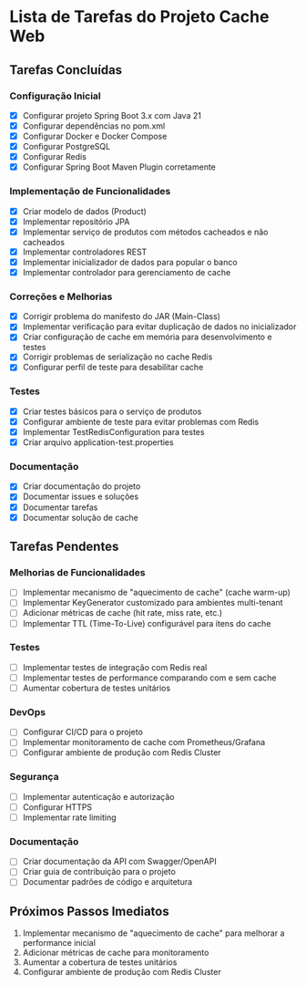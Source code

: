 # Lista de Tarefas do Projeto Cache Web

## Tarefas Concluídas

### Configuração Inicial
- [x] Configurar projeto Spring Boot 3.x com Java 21
- [x] Configurar dependências no pom.xml
- [x] Configurar Docker e Docker Compose
- [x] Configurar PostgreSQL
- [x] Configurar Redis
- [x] Configurar Spring Boot Maven Plugin corretamente

### Implementação de Funcionalidades
- [x] Criar modelo de dados (Product)
- [x] Implementar repositório JPA
- [x] Implementar serviço de produtos com métodos cacheados e não cacheados
- [x] Implementar controladores REST
- [x] Implementar inicializador de dados para popular o banco
- [x] Implementar controlador para gerenciamento de cache

### Correções e Melhorias
- [x] Corrigir problema do manifesto do JAR (Main-Class)
- [x] Implementar verificação para evitar duplicação de dados no inicializador
- [x] Criar configuração de cache em memória para desenvolvimento e testes
- [x] Corrigir problemas de serialização no cache Redis
- [x] Configurar perfil de teste para desabilitar cache

### Testes
- [x] Criar testes básicos para o serviço de produtos
- [x] Configurar ambiente de teste para evitar problemas com Redis
- [x] Implementar TestRedisConfiguration para testes
- [x] Criar arquivo application-test.properties

### Documentação
- [x] Criar documentação do projeto
- [x] Documentar issues e soluções
- [x] Documentar tarefas
- [x] Documentar solução de cache

## Tarefas Pendentes

### Melhorias de Funcionalidades
- [ ] Implementar mecanismo de "aquecimento de cache" (cache warm-up)
- [ ] Implementar KeyGenerator customizado para ambientes multi-tenant
- [ ] Adicionar métricas de cache (hit rate, miss rate, etc.)
- [ ] Implementar TTL (Time-To-Live) configurável para itens do cache

### Testes
- [ ] Implementar testes de integração com Redis real
- [ ] Implementar testes de performance comparando com e sem cache
- [ ] Aumentar cobertura de testes unitários

### DevOps
- [ ] Configurar CI/CD para o projeto
- [ ] Implementar monitoramento de cache com Prometheus/Grafana
- [ ] Configurar ambiente de produção com Redis Cluster

### Segurança
- [ ] Implementar autenticação e autorização
- [ ] Configurar HTTPS
- [ ] Implementar rate limiting

### Documentação
- [ ] Criar documentação da API com Swagger/OpenAPI
- [ ] Criar guia de contribuição para o projeto
- [ ] Documentar padrões de código e arquitetura

## Próximos Passos Imediatos

1. Implementar mecanismo de "aquecimento de cache" para melhorar a performance inicial
2. Adicionar métricas de cache para monitoramento
3. Aumentar a cobertura de testes unitários
4. Configurar ambiente de produção com Redis Cluster
